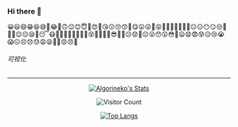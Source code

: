 ### Hi there 👋

😀😃😄😁😆😅🤣😂🙂🙃😉😊😇🥰😍🤩😘😗😚😙🥲😋😛😜🤪😝🤑🤗🤭🤫🤔🤐🤨😐😑😶😏😒🙄😬🤥😌😔😪🤤😴😷🤒🤕🤢🤮🤧🥵🥶🥴😵🤯🤠🥳🥸😎🤓🧐😕😟🙁☹️😮😯😲😳🥺😦😧😨😰😥😢😭😱😖😣😞😓😩😫🥱😤😡😠🤬 

###### 可视化
---------------------------

<div align="center">
  <a href="https://github.com/Algorineko">
    <img src="https://github-readme-stats.vercel.app/api?username=Algorineko&title_color=333&text_color=777" alt="Algorineko's Stats">
  </a>
  
  <p align="center">
    <img src="https://profile-counter.glitch.me/Algorineko/count.svg" alt="Visitor Count">
  </p>

  <p align="center">
    <a href="https://github.com/Algorineko/github-readme-stats">
      <img src="https://github-readme-stats.vercel.app/api/top-langs/?username=Algorineko" alt="Top Langs">
    </a>
  </p>
</div>



